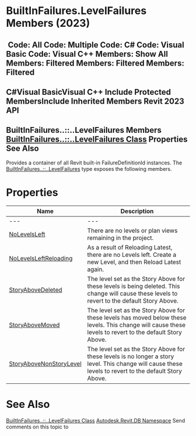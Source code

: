 # BuiltInFailures.LevelFailures Members (2023)

﻿
 Code: All Code: Multiple Code: C# Code: Visual Basic Code: Visual C++  Members: Show All Members: Filtered Members: Filtered Members: Filtered   
---  
C#Visual BasicVisual C++
Include Protected MembersInclude Inherited Members
Revit 2023 API  
---  
BuiltInFailures..::..LevelFailures Members  
[BuiltInFailures..::..LevelFailures Class](fda0bd98-2636-3483-fb7e-de406b1bd252.md "BuiltInFailures.LevelFailures Class") Properties See Also  
---  
Provides a container of all Revit built-in FailureDefinitionId instances.
The [BuiltInFailures..::..LevelFailures](fda0bd98-2636-3483-fb7e-de406b1bd252.md "BuiltInFailures.LevelFailures Class") type exposes the following members.
# Properties
| Name | Description |
| --- | --- |
| --- | --- | --- |
| [NoLevelsLeft](141cd205-2f19-f6e5-8535-fc5a7854a2ba.md "NoLevelsLeft Property") | There are no levels or plan views remaining in the project. |
| [NoLevelsLeftReloading](4db67d43-5012-f0fd-20da-49d81d15acff.md "NoLevelsLeftReloading Property") | As a result of Reloading Latest, there are no Levels left. Create a new Level, and then Reload Latest again. |
| [StoryAboveDeleted](1ab4fea6-0712-146f-5bde-3a7f491de1bd.md "StoryAboveDeleted Property") | The level set as the Story Above for these levels is being deleted. This change will cause these levels to revert to the default Story Above. |
| [StoryAboveMoved](87eecc9e-09a0-4f7c-0b7d-d1930b363b53.md "StoryAboveMoved Property") | The level set as the Story Above for these levels has moved below these levels. This change will cause these levels to revert to the default Story Above. |
| [StoryAboveNonStoryLevel](b682892f-b48c-a626-b056-8bc13521685c.md "StoryAboveNonStoryLevel Property") | The level set as the Story Above for these levels is no longer a story level. This change will cause these levels to revert to the default Story Above. |

# See Also
[BuiltInFailures..::..LevelFailures Class](fda0bd98-2636-3483-fb7e-de406b1bd252.md "BuiltInFailures.LevelFailures Class")
[Autodesk.Revit.DB Namespace](87546ba7-461b-c646-cbb1-2cb8f5bff8b2.md "Autodesk.Revit.DB Namespace")
Send comments on this topic to 
